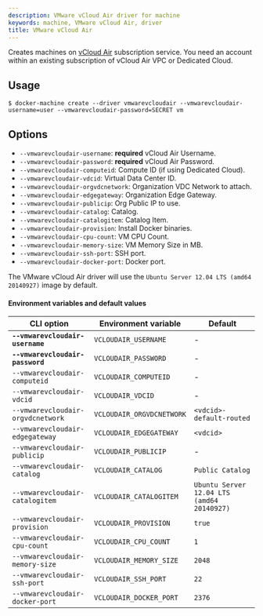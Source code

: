 ```yaml
---
description: VMware vCloud Air driver for machine
keywords: machine, VMware vCloud Air, driver
title: VMware vCloud Air
---
```


Creates machines on [vCloud Air](http://vcloud.vmware.com) subscription service. You need an account within an existing subscription of vCloud Air VPC or Dedicated Cloud.

## Usage

    $ docker-machine create --driver vmwarevcloudair --vmwarevcloudair-username=user --vmwarevcloudair-password=SECRET vm

## Options

-   `--vmwarevcloudair-username`: **required** vCloud Air Username.
-   `--vmwarevcloudair-password`: **required** vCloud Air Password.
-   `--vmwarevcloudair-computeid`: Compute ID (if using Dedicated Cloud).
-   `--vmwarevcloudair-vdcid`: Virtual Data Center ID.
-   `--vmwarevcloudair-orgvdcnetwork`: Organization VDC Network to attach.
-   `--vmwarevcloudair-edgegateway`: Organization Edge Gateway.
-   `--vmwarevcloudair-publicip`: Org Public IP to use.
-   `--vmwarevcloudair-catalog`: Catalog.
-   `--vmwarevcloudair-catalogitem`: Catalog Item.
-   `--vmwarevcloudair-provision`: Install Docker binaries.
-   `--vmwarevcloudair-cpu-count`: VM CPU Count.
-   `--vmwarevcloudair-memory-size`: VM Memory Size in MB.
-   `--vmwarevcloudair-ssh-port`: SSH port.
-   `--vmwarevcloudair-docker-port`: Docker port.

The VMware vCloud Air driver will use the `Ubuntu Server 12.04 LTS (amd64 20140927)` image by default.

#### Environment variables and default values

| CLI option                        | Environment variable      | Default                                    |
| --------------------------------- | ------------------------- | ------------------------------------------ |
| **`--vmwarevcloudair-username`**  | `VCLOUDAIR_USERNAME`      | -                                          |
| **`--vmwarevcloudair-password`**  | `VCLOUDAIR_PASSWORD`      | -                                          |
| `--vmwarevcloudair-computeid`     | `VCLOUDAIR_COMPUTEID`     | -                                          |
| `--vmwarevcloudair-vdcid`         | `VCLOUDAIR_VDCID`         | -                                          |
| `--vmwarevcloudair-orgvdcnetwork` | `VCLOUDAIR_ORGVDCNETWORK` | `<vdcid>-default-routed`                   |
| `--vmwarevcloudair-edgegateway`   | `VCLOUDAIR_EDGEGATEWAY`   | `<vdcid>`                                  |
| `--vmwarevcloudair-publicip`      | `VCLOUDAIR_PUBLICIP`      | -                                          |
| `--vmwarevcloudair-catalog`       | `VCLOUDAIR_CATALOG`       | `Public Catalog`                           |
| `--vmwarevcloudair-catalogitem`   | `VCLOUDAIR_CATALOGITEM`   | `Ubuntu Server 12.04 LTS (amd64 20140927)` |
| `--vmwarevcloudair-provision`     | `VCLOUDAIR_PROVISION`     | `true`                                     |
| `--vmwarevcloudair-cpu-count`     | `VCLOUDAIR_CPU_COUNT`     | `1`                                        |
| `--vmwarevcloudair-memory-size`   | `VCLOUDAIR_MEMORY_SIZE`   | `2048`                                     |
| `--vmwarevcloudair-ssh-port`      | `VCLOUDAIR_SSH_PORT`      | `22`                                       |
| `--vmwarevcloudair-docker-port`   | `VCLOUDAIR_DOCKER_PORT`   | `2376`                                     |